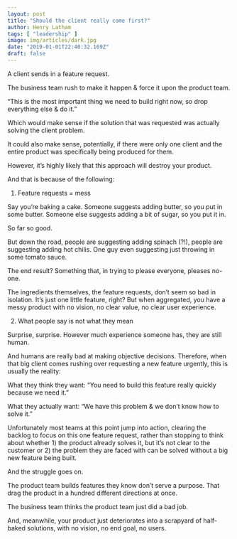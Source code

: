 ```yaml
---
layout: post
title: "Should the client really come first?"
author: Henry Latham
tags: [ "leadership" ]
image: img/articles/dark.jpg
date: "2019-01-01T22:40:32.169Z"
draft: false
---
```



A client sends in a feature request.

The business team rush to make it happen & force it upon the product team.

“This is the most important thing we need to build right now, so drop everything else & do it.”

Which would make sense if the solution that was requested was actually solving the client problem.

It could also make sense, potentially, if there were only one client and the entire product was specifically being produced for them.

However, it’s highly likely that this approach will destroy your product.

And that is because of the following:

1. Feature requests = mess

Say you’re baking a cake. Someone suggests adding butter, so you put in some butter. Someone else suggests adding a bit of sugar, so you put it in.

So far so good.

But down the road, people are suggesting adding spinach (?!), people are suggesting adding hot chilis. One guy even suggesting just throwing in some tomato sauce.

The end result? Something that, in trying to please everyone, pleases no-one.

The ingredients themselves, the feature requests, don’t seem so bad in isolation. It’s just one little feature, right? But when aggregated, you have a messy product with no vision, no clear value, no clear user experience.

2. What people say is not what they mean

Surprise, surprise. However much experience someone has, they are still human.

And humans are really bad at making objective decisions. Therefore, when that big client comes rushing over requesting a new feature urgently, this is usually the reality:

What they think they want: “You need to build this feature really quickly because we need it.”

What they actually want: “We have this problem & we don’t know how to solve it.”

Unfortunately most teams at this point jump into action, clearing the backlog to focus on this one feature request, rather than stopping to think about whether 1) the product already solves it, but it’s not clear to the customer or 2) the problem they are faced with can be solved without a big new feature being built.

And the struggle goes on.

The product team builds features they know don’t serve a purpose. That drag the product in a hundred different directions at once.

The business team thinks the product team just did a bad job.

And, meanwhile, your product just deteriorates into a scrapyard of half-baked solutions, with no vision, no end goal, no users.
